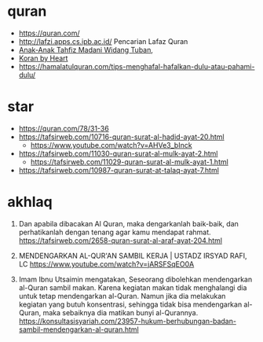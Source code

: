 # quran
* https://quran.com/
* http://lafzi.apps.cs.ipb.ac.id/ Pencarian Lafaz Quran
* [Anak-Anak Tahfiz Madani Widang Tuban](https://www.youtube.com/watch?v=-WW2YCXnXRo),
* [Koran by Heart](https://www.youtube.com/watch?v=ptHdmw57rzM)
* https://hamalatulquran.com/tips-menghafal-hafalkan-dulu-atau-pahami-dulu/

# star
* https://quran.com/78/31-36
* https://tafsirweb.com/10716-quran-surat-al-hadid-ayat-20.html
  * https://www.youtube.com/watch?v=AHVe3_bInck
* https://tafsirweb.com/11030-quran-surat-al-mulk-ayat-2.html
  * https://tafsirweb.com/11029-quran-surat-al-mulk-ayat-1.html
* https://tafsirweb.com/10987-quran-surat-at-talaq-ayat-7.html

# akhlaq
1) Dan apabila dibacakan Al Quran, maka dengarkanlah baik-baik, dan perhatikanlah dengan tenang agar kamu mendapat rahmat.
https://tafsirweb.com/2658-quran-surat-al-araf-ayat-204.html

2) MENDENGARKAN AL-QUR'AN SAMBIL KERJA | USTADZ IRSYAD RAFI, LC
https://www.youtube.com/watch?v=jARSFSqEO0A

3) Imam Ibnu Utsaimin mengatakan,
Seseorang dibolehkan mendengarkan al-Quran sambil makan. Karena kegiatan makan tidak menghalangi dia untuk tetap mendengarkan al-Quran. Namun jika dia melakukan kegiatan yang butuh konsentrasi, sehingga tidak bisa mendengarkan al-Quran, maka sebaiknya dia matikan bunyi al-Qurannya.
https://konsultasisyariah.com/23957-hukum-berhubungan-badan-sambil-mendengarkan-al-quran.html
